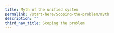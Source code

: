 ```yaml
---
title: Myth of the unified system
permalink: /start-here/Scoping-the-problem/myth
description: ""
third_nav_title: Scoping the problem
---
```

